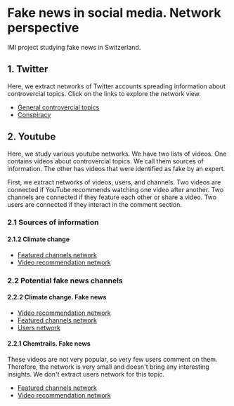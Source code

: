 # Fake news in social media. Network perspective
IMI project studying fake news in Switzerland.

## 1. Twitter
Here, we extract networks of Twitter accounts spreading information about controvercial topics. Click on the links to explore the network view.

* [General controvercial topics](https://mizvol.github.io/imi-nets/network/)
* [Conspiracy](https://mizvol.github.io/imi-nets/network-twitter-conspiracy)

## 2. Youtube
Here, we study various youtube networks. We have two lists of videos. One contains videos about controvercial topics. We call them sources of information. The other has videos that were identified as fake by an expert. 

First, we extract networks of videos, users, and channels. Two videos are connected if YouTube recommends watching one video after another. Two channels are connected if they feature each other or share a video. Two users are connected if they interact in the comment section.

### 2.1 Sources of information

#### 2.1.2 Climate change
* [Featured channels network](https://mizvol.github.io/imi-nets/youtube/youtube-channels-diffuseurs-climate/)
* [Video recommendation network](https://mizvol.github.io/imi-nets/youtube/youtube-diffuseurs-climate/)

### 2.2 Potential fake news channels

#### 2.2.2 Climate change. Fake news
* [Video recommendation network](https://mizvol.github.io/imi-nets/youtube/youtube-videos-climate-fake/)
* [Featured channels network](https://mizvol.github.io/imi-nets/youtube/youtube-channels-climate-fake/)
* [Users network](https://mizvol.github.io/imi-nets/youtube/youtube-users-comments-climate-fake/)

#### 2.2.1 Chemtrails. Fake news
These videos are not very popular, so very few users comment on them. Therefore, the network is very small and doesn't bring any interesting insights. We don't extract users network for this topic.
* [Featured channels network](https://mizvol.github.io/imi-nets/youtube/youtube-channels-haarp/)
* [Video recommendation network](https://mizvol.github.io/imi-nets/youtube/youtube-videos-haarp/)
